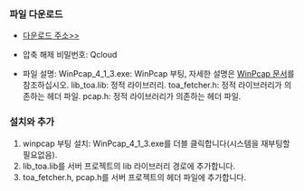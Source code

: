 ###  파일 다운로드
- [다운로드 주소>>](https://mc.qcloudimg.com/static/archive/5e5b31b327f3bbdd395ce426cccc3d08/windows_toa.zip)

- 압축 해제 비밀번호: Qcloud
- 파일 설명: 
WinPcap_4_1_3.exe: WinPcap 부팅, 자세한 설명은 [WinPcap 문서](https://www.winpcap.org/)를 참조하십시오.
lib_toa.lib: 정적 라이브러리.
toa_fetcher.h: 정적 라이브러리가 의존하는 헤더 파일.
pcap.h: 정적 라이브러리가 의존하는 헤더 파일.

###  설치와 추가
1. winpcap 부팅 설치: WinPcap_4_1_3.exe를 더블 클릭합니다(시스템을 재부팅할 필요없음).
2. lib_toa.lib를 서버 프로젝트의 lib 라이브러리 경로에 추가합니다.
3. toa_fetcher.h, pcap.h를 서버 프로젝트의 헤더 파일에 추가합니다.

